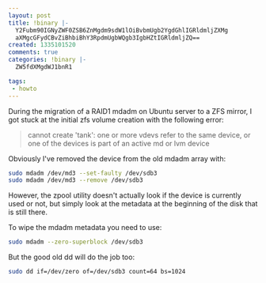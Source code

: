 ```yaml
---
layout: post
title: !binary |-
  Y2Fubm90IGNyZWF0ZSB6ZnMgdm9sdW1lOiBvbmUgb2YgdGhlIGRldmljZXMg
  aXMgcGFydCBvZiBhbiBhY3RpdmUgbWQgb3IgbHZtIGRldmljZQ==
created: 1335101520
comments: true
categories: !binary |-
  ZW5fdXMgdWJ1bnR1

tags:
 - howto
---
```

During the migration of a RAID1 mdadm on Ubuntu server to a ZFS mirror, I got stuck at the initial zfs volume creation with the following error:

<blockquote>cannot create 'tank': one or more vdevs refer to the same device, or one of the devices is part of an active md or lvm device</blockquote>

Obviously I've removed the device from the old mdadm array with:

``` bash
sudo mdadm /dev/md3 --set-faulty /dev/sdb3
sudo mdadm /dev/md3 --remove /dev/sdb3
```

However, the zpool utility doesn't actually look if the device is currently used or not, but simply look at the metadata at the beginning of the disk that is still there.

To wipe the mdadm metadata you need to use:
``` bash
sudo mdadm --zero-superblock /dev/sdb3
```

But the good old dd will do the job too:
``` bash
sudo dd if=/dev/zero of=/dev/sdb3 count=64 bs=1024
```

